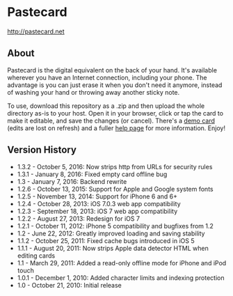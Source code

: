 # Pastecard
http://pastecard.net

## About
Pastecard is the digital equivalent on the back of your hand. It's available wherever you have an Internet connection, including your phone. The advantage is you can just erase it when you don't need it anymore, instead of washing your hand or throwing away another sticky note.

To use, download this repository as a .zip and then upload the whole directory as-is to your host. Open it in your browser, click or tap the card to make it editable, and save the changes (or cancel). There's a [demo card](http://pastecard.net/demo/) (edits are lost on refresh) and a fuller [help page](http://pastecard.net/help/) for more information. Enjoy!

## Version History
* 1.3.2 - October 5, 2016: Now strips http from URLs for security rules
* 1.3.1 - January 8, 2016: Fixed empty card offline bug
* 1.3 - January 7, 2016: Backend rewrite
* 1.2.6 - October 13, 2015: Support for Apple and Google system fonts
* 1.2.5 - November 13, 2014: Support for iPhone 6 and 6+
* 1.2.4 - October 28, 2013: iOS 7.0.3 web app compatibility
* 1.2.3 - September 18, 2013: iOS 7 web app compatibility
* 1.2.2 - August 27, 2013: Redesign for iOS 7
* 1.2.1 - October 11, 2012: iPhone 5 compatibility and bugfixes from 1.2
* 1.2 - June 22, 2012: Greatly improved loading and saving stability
* 1.1.2 - October 25, 2011: Fixed cache bugs introduced in iOS 5
* 1.1.1 - August 20, 2011: Now strips Apple data detector HTML when editing cards 
* 1.1 - March 29, 2011: Added a read-only offline mode for iPhone and iPod touch
* 1.0.1 - December 1, 2010: Added character limits and indexing protection
* 1.0 - October 21, 2010: Initial release